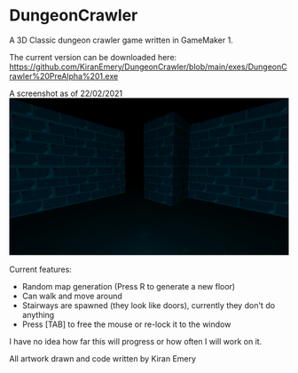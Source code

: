 # DungeonCrawler
A 3D Classic dungeon crawler game written in GameMaker 1.

The current version can be downloaded here: https://github.com/KiranEmery/DungeonCrawler/blob/main/exes/DungeonCrawler%20PreAlpha%201.exe

A screenshot as of 22/02/2021
![alt text](https://github.com/KiranEmery/DungeonCrawler/blob/main/Screenshots/wip_ss_1.PNG)

Current features:
* Random map generation (Press R to generate a new floor)
* Can walk and move around
* Stairways are spawned (they look like doors), currently they don't do anything
* Press [TAB] to free the mouse or re-lock it to the window

I have no idea how far this will progress or how often I will work on it.

All artwork drawn and code written by Kiran Emery


